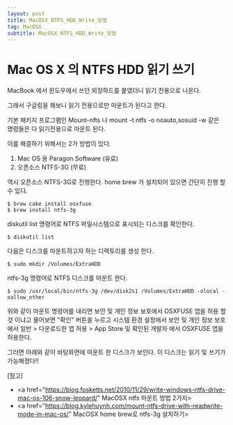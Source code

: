 ```yaml
---
layout: post
title: MacOSX_NTFS_HDD_Write_방법
tag: MacOSX
subtitle: MacOSX_NTFS_HDD_Write_방법
---
```


#  Mac OS X 의 NTFS HDD 읽기 쓰기 

MacBook 에서 윈도우에서 쓰던 외장하드를 붙였더니 읽기 전용으로 나온다.

그래서 구글링을 해보니 읽기 전용으로만 마운트가 된다고 한다. 

기본 패키지 프로그램인 Mount-nfts 나 mount -t ntfs -o noauto,sosuid -w  같은 명령들은 다 읽기전용으로 마운트 된다.

이를 해결하기 위해서는 2가 방법이 있다.

1. Mac OS 용 Paragon Software (유료) 
2. 오픈소스 NTFS-3G (무료)


역시 오픈소스 NTFS-3G로 진행한다.  home brew 가 설치되어 있으면 간단히 진행 할 수 있다.

~~~
$ brew cake install osxfuse
$ brew install ntfs-3g
~~~

diskutil list 명령어로 NTFS 파일시스템으로 표시되는 디스크를 확인한다.

~~~
$ diskutil list
~~~

다음은 디스크를 마운트하고자 하는 디렉토리를 생성 한다.

~~~
$ sudo mkdir /Volumes/ExtraHDD
~~~

ntfs-3g 명령어로 NTFS 디스크를 마운트 한다.

~~~
$ sudo /usr/local/bin/ntfs-3g /dev/disk2s1 /Volumes/ExtraHDD -olocal -oallow_other
~~~



위와 같이 마운트 명령어를 내리면 보안 및 개인 정보 보호에서 OSXFUSE 앱을 허용 할 것 이냐고 물어보면 "확인" 버튼을 누르고 시스템 환경 설정에서 보안 및 개인 정보 보호에서 일반 > 다운로드한 앱 허용 > App Store  및 확인된 개발자 에서 OSXFUSE 앱을 허용한다.  



그러면 아래와 같이 바탕화면에 마운트 한 디스크가 보인다. 이 디스크는 읽기 및 쓰기가 가능해졌다!!


[참고] 

* <a href="https://blog.fosketts.net/2010/11/29/write-windows-ntfs-drive-mac-os-106-snow-leopard/" MacOSX ntfs 마운트 방법 2가지>
* <a href="https://blog.kylehuynh.com/mount-ntfs-drive-with-readwrite-mode-in-mac-os/" MacOSX home brew로 ntfs-3g 설치하기>


